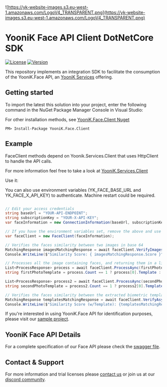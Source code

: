 
![https://yk-website-images.s3.eu-west-1.amazonaws.com/LogoV4_TRANSPARENT.png](https://yk-website-images.s3.eu-west-1.amazonaws.com/LogoV4_TRANSPARENT.png)

# YooniK Face API Client DotNetCore SDK

[![License](https://img.shields.io/github/license/dev-yoonik/YK-Face-DotNetCore-SDK)](https://github.com/dev-yoonik/YK-Face-SDK-DotNetCore/blob/main/LICENSE)
[![Version](https://img.shields.io/nuget/v/YooniK.Face.Client)](https://www.nuget.org/packages/YooniK.Face.Client/)

This repository implements an integration SDK to facilitate the consumption of the YooniK.Face API, an [YooniK Services](https://www.yoonik.me) offering.

## Getting started

To import the latest this solution into your project, enter the following command in the NuGet Package Manager Console in Visual Studio:

For other installation methods, see [YooniK.Face.Client Nuget](https://www.nuget.org/packages/YooniK.Face.Client/)

```
PM> Install-Package YooniK.Face.Client
```



## Example

FaceClient methods depend on Yoonik.Services.Client that uses HttpClient to handle the API calls.

For more information feel free to take a look at [YooniK.Services.Client](https://github.com/dev-yoonik/YK-Services-Client-DotNetCore/)

Use it:

You can also use environment variables (YK_FACE_BASE_URL and YK_FACE_X_API_KEY) to authenticate. Machine restart could be required.

```csharp

// Edit your access credentials
string baseUrl = "YOUR-API-ENDPOINT";
string subscriptionKey = "YOUR-X-API-KEY";
var faceInformation = new ConnectionInformation(baseUrl, subscriptionKey);

// If you have the environment variables set, remove the above and use "var faceClient = new FaceClient()"
var faceClient = new FaceClient(faceInformation);

// Verifies the faces similarity between two images in base 64
MatchingResponse imagesMatchingResponse = await faceClient.VerifyImagesAsync(firstPhotoInBase64, secondPhotoInBase64);
Console.WriteLine($"Similarity Score: { imagesMatchingResponse.Score }");

// Processes all the image containing faces, and returning them in a list. This photo only contains one face. 
List<ProcessResponse> process = await faceClient.ProcessAync(firstPhotoInBase64);
string firstPhotoTemplate = process.Count == 1 ? process[0].Template : null;

List<ProcessResponse> process2 = await faceClient.ProcessAync(secondPhotoInBase64);
string secondPhotoTemplate = process2.Count == 1 ? process2[0].Template : null;

// Verifies the faces similarity between the extracted biometric template from the processed images
MatchingResponse templatesMatchingResponse = await faceClient.VerifyAsync(firstPhotoTemplate, secondPhotoTemplate);
Console.WriteLine($"Similarity Score (w/Template): {templatesMatchingResponse.Score}");
```


 If you're interested in using YooniK.Face API for identification purposes, please visit our [sample project](https://github.com/dev-yoonik/YK-Face-SDK-DotNetCore/tree/main/YooniK.Face/YooniK.Face.Client.Sample).

## YooniK Face API Details

For a complete specification of our Face API please check the [swagger file](https://dev-yoonik.github.io/YK-Face-Documentation/).

## Contact & Support

For more information and trial licenses please [contact us](mailto:tech@yoonik.me) or join us at our [discord community](https://discord.gg/SqHVQUFNtN).
